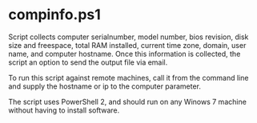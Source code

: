 # compinfo.ps1
Script collects computer serialnumber, model number, bios revision, disk size
and freespace, total RAM installed, current time zone, domain, user name,
and computer hostname. Once this information is collected, the script 
an option to send the output file via email.

To run this script against remote machines, call it from the command line and
supply the hostname or ip to the computer parameter.

The script uses PowerShell 2, and should run on any Winows 7 machine without
having to install software.
